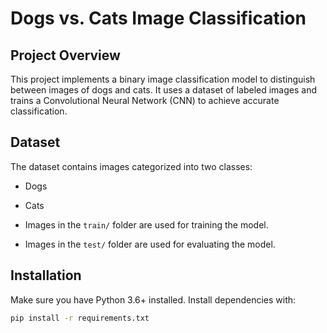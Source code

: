 # Dogs vs. Cats Image Classification

## Project Overview
This project implements a binary image classification model to distinguish between images of dogs and cats. It uses a dataset of labeled images and trains a Convolutional Neural Network (CNN) to achieve accurate classification.

## Dataset
The dataset contains images categorized into two classes:  
- Dogs  
- Cats  

- Images in the `train/` folder are used for training the model.
- Images in the `test/` folder are used for evaluating the model.

## Installation

Make sure you have Python 3.6+ installed. Install dependencies with:

```bash
pip install -r requirements.txt

